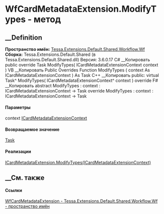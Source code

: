 # WfCardMetadataExtension.ModifyTypes - метод
##  __Definition
 **Пространство имён:**
[Tessa.Extensions.Default.Shared.Workflow.Wf](N_Tessa_Extensions_Default_Shared_Workflow_Wf.htm)  
 **Сборка:** Tessa.Extensions.Default.Shared (в
Tessa.Extensions.Default.Shared.dll) Версия: 3.6.0.17
C# __Копировать
     public override Task ModifyTypes(
    	ICardMetadataExtensionContext context
    )
VB __Копировать
     Public Overrides Function ModifyTypes ( 
    	context As ICardMetadataExtensionContext
    ) As Task
C++ __Копировать
     public:
    virtual Task^ ModifyTypes(
    	ICardMetadataExtensionContext^ context
    ) override
F# __Копировать
     abstract ModifyTypes : 
            context : ICardMetadataExtensionContext -> Task 
    override ModifyTypes : 
            context : ICardMetadataExtensionContext -> Task 
#### Параметры
context
[ICardMetadataExtensionContext](T_Tessa_Cards_Extensions_ICardMetadataExtensionContext.htm)
#### Возвращаемое значение
[Task](https://learn.microsoft.com/dotnet/api/system.threading.tasks.task)
#### Реализации
[ICardMetadataExtension.ModifyTypes(ICardMetadataExtensionContext)](M_Tessa_Cards_Extensions_ICardMetadataExtension_ModifyTypes.htm)  
##  __См. также
#### Ссылки
[WfCardMetadataExtension -
](T_Tessa_Extensions_Default_Shared_Workflow_Wf_WfCardMetadataExtension.htm)
[Tessa.Extensions.Default.Shared.Workflow.Wf - пространство
имён](N_Tessa_Extensions_Default_Shared_Workflow_Wf.htm)
